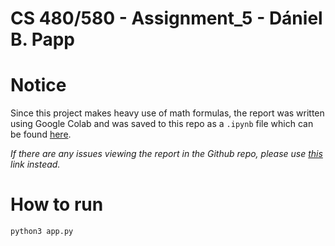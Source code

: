 # CS 480/580 - Assignment_5 - Dániel B. Papp

# Notice

Since this project makes heavy use of math formulas, the report was written using Google Colab and was saved to this repo as a `.ipynb` file which can be found [here](https://github.com/odu-cs-580-f21/assignment_5/blob/main/README.ipynb).

_If there are any issues viewing the report in the Github repo, please use [this](https://colab.research.google.com/drive/1J8lL6cFACaTULlmGsRQDoGjkKEitrg0W?usp=sharing) link instead._

# How to run

```console
python3 app.py
```
